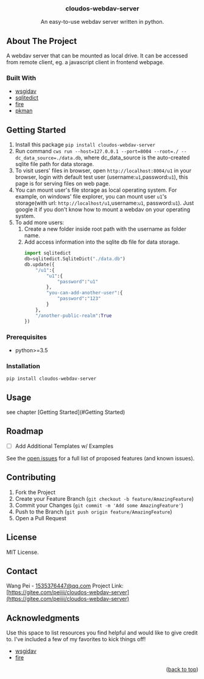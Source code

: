 <div id="top"></div>

<div align="center">

  <h3 align="center">cloudos-webdav-server</h3>
  <p align="center">
    An easy-to-use webdav server written in python.
</p>
</div>




## About The Project

A webdav server that can be mounted as local drive. It can be accessed from remote client, eg. a javascript client in frontend webpage.
          
### Built With

* [wsgidav](https://github.com/mar10/wsgidav)
* [sqlitedict](https://github.com/RaRe-Technologies/sqlitedict)
* [fire](https://github.com/google/python-fire)
* [pkman](https://gitee.com/peiiii/pkman)


## Getting Started

1. Install this package `pip install cloudos-webdav-server`
2. Run command `cws run --host=127.0.0.1 --port=8004 --root=./ --dc_data_source=./data.db`, 
where dc_data_source is the auto-created sqlite file path for data storage.
3. To visit users' files in browser, open `http://localhost:8004/u1` in your browser, login with default test user (username:`u1`,password:`u1`), this page is for serving files on web page.
4. You can mount user's file storage as local operating system. For example, on windows' file explorer,
you can mount user `u1`'s storage(with url: `http://localhost/u1`,username:`u1`, password:`u1`). Just google it if you don't know how to mount a webdav on your operating system.
5. To add more users: 
   1. Create a new folder inside root path with the username as folder name.
   2. Add access information into the sqlite db file for data storage.
       ```python
       import sqlitedict
       db=sqlitedict.SqliteDict("./data.db")
       db.update({
           "/u1":{
               "u1":{
                   "password":"u1"
               },
               "you-can-add-another-user":{
                   "password":"123"
               }
           },
           "/another-public-realm":True
       })
       ```


### Prerequisites

* python>=3.5

### Installation
```shell
pip install cloudos-webdav-server
```

## Usage
see chapter [Getting Started](#Getting Started)


## Roadmap

- [ ] Add Additional Templates w/ Examples

See the [open issues](https://gitee.com/peiiii/cloudos-webdav-server/issues) for a full list of proposed features (and known issues).

## Contributing


1. Fork the Project
2. Create your Feature Branch (`git checkout -b feature/AmazingFeature`)
3. Commit your Changes (`git commit -m 'Add some AmazingFeature'`)
4. Push to the Branch (`git push origin feature/AmazingFeature`)
5. Open a Pull Request

## License

MIT License.

## Contact
Wang Pei - 1535376447@qq.com
Project Link: [https://gitee.com/peiiii/cloudos-webdav-server](https://gitee.com/peiiii/cloudos-webdav-server)

## Acknowledgments

Use this space to list resources you find helpful and would like to give credit to. I've included a few of my favorites to kick things off!

* [wsgidav](https://github.com/mar10/wsgidav)
* [fire](https://github.com/google/python-fire)

<p align="right">(<a href="#top">back to top</a>)</p>



